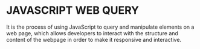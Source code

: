 #		JAVASCRIPT WEB QUERY
It is the process of using JavaScript to query and manipulate elements on a web page, which allows developers to interact with the structure and content of the webpage in order to make it responsive and interactive.
